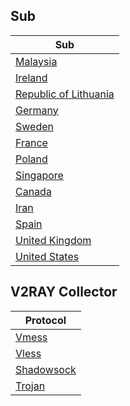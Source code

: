 ## Sub
| Sub |
|-----|
| [Malaysia](https://raw.githubusercontent.com/small1144/v2ray/main/sub/Malaysia/config.txt) |
| [Ireland](https://raw.githubusercontent.com/small1144/v2ray/main/sub/Ireland/config.txt) |
| [Republic of Lithuania](https://raw.githubusercontent.com/small1144/v2ray/main/sub/Republic%20of%20Lithuania/config.txt) |
| [Germany](https://raw.githubusercontent.com/small1144/v2ray/main/sub/Germany/config.txt) |
| [Sweden](https://raw.githubusercontent.com/small1144/v2ray/main/sub/Sweden/config.txt) |
| [France](https://raw.githubusercontent.com/small1144/v2ray/main/sub/France/config.txt) |
| [Poland](https://raw.githubusercontent.com/small1144/v2ray/main/sub/Poland/config.txt) |
| [Singapore](https://raw.githubusercontent.com/small1144/v2ray/main/sub/Singapore/config.txt) |
| [Canada](https://raw.githubusercontent.com/small1144/v2ray/main/sub/Canada/config.txt) |
| [Iran](https://raw.githubusercontent.com/small1144/v2ray/main/sub/Iran/config.txt) |
| [Spain](https://raw.githubusercontent.com/small1144/v2ray/main/sub/Spain/config.txt) |
| [United Kingdom](https://raw.githubusercontent.com/small1144/v2ray/main/sub/United%20Kingdom/config.txt) |
| [United States](https://raw.githubusercontent.com/small1144/v2ray/main/sub/United%20States/config.txt) |











## V2RAY Collector
| Protocol |
|-----|
| [Vmess](https://raw.githubusercontent.com/small1144/v2ray/main/vmess_free.txt) |
| [Vless](https://raw.githubusercontent.com/small1144/v2ray/main/vless_free.txt) |
| [Shadowsock](https://raw.githubusercontent.com/small1144/v2ray/main/ss_free.txt) |
| [Trojan](https://raw.githubusercontent.com/small1144/v2ray/main/trojan_free.txt) |



































































































































































































































































































































































































































































































































































































































































































































































































































































































































































































































































































































































































































































































































































































































































































































































































































































































































































































































































































































































































































































































































































































































































































































































































































































































































































































































































































































































































































































































































































































































































































































































































































































































































































































































